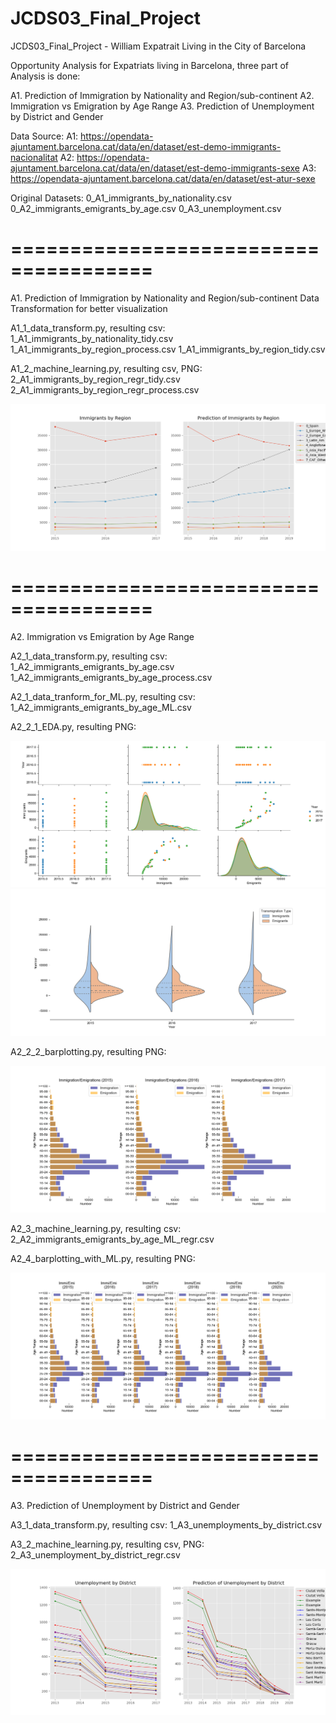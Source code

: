 # JCDS03_Final_Project
JCDS03_Final_Project - William
Expatrait Living in the City of Barcelona

Opportunity Analysis for Expatriats living in Barcelona, three part of Analysis is done:

A1. Prediction of Immigration by Nationality and Region/sub-continent
A2. Immigration vs Emigration by Age Range
A3. Prediction of Unemployment by District and Gender

Data Source:
A1: https://opendata-ajuntament.barcelona.cat/data/en/dataset/est-demo-immigrants-nacionalitat
A2: https://opendata-ajuntament.barcelona.cat/data/en/dataset/est-demo-immigrants-sexe
A3: https://opendata-ajuntament.barcelona.cat/data/en/dataset/est-atur-sexe

Original Datasets:
0_A1_immigrants_by_nationality.csv
0_A2_immigrants_emigrants_by_age.csv
0_A3_unemployment.csv

# ======================================
A1. Prediction of Immigration by Nationality and Region/sub-continent
Data Transformation for better visualization

A1_1_data_transform.py, resulting csv:
1_A1_immigrants_by_nationality_tidy.csv
1_A1_immigrants_by_region_process.csv
1_A1_immigrants_by_region_tidy.csv

A1_2_machine_learning.py, resulting csv, PNG:
2_A1_immigrants_by_region_regr_tidy.csv
2_A1_immigrants_by_region_regr_process.csv


![](A1_2_Immigration_Data.png)

# ======================================
A2. Immigration vs Emigration by Age Range

A2_1_data_transform.py, resulting csv:
1_A2_immigrants_emigrants_by_age.csv
1_A2_immigrants_emigrants_by_age_process.csv

A2_1_data_tranform_for_ML.py, resulting csv:
1_A2_immigrants_emigrants_by_age_ML.csv


A2_2_1_EDA.py, resulting PNG:

![](A2_2_1_EDA.png)
![](A2_2_1_Violin.png)


A2_2_2_barplotting.py, resulting PNG:

![](A2_2_2_Barplot.png)


A2_3_machine_learning.py, resulting csv:
2_A2_immigrants_emigrants_by_age_ML_regr.csv

A2_4_barplotting_with_ML.py, resulting PNG:

![](A2_4_Barplot_with_ML.png)

# ======================================
A3. Prediction of Unemployment by District and Gender

A3_1_data_transform.py, resulting csv:
1_A3_unemployments_by_district.csv

A3_2_machine_learning.py, resulting csv, PNG:
2_A3_unemployment_by_district_regr.csv

![](A3_2_Unemployment_Data.png)
